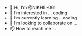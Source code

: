 - 👋 Hi, I’m @NIKHIL-061
- 👀 I’m interested in ... coding 
- 🌱 I’m currently learning ...coding
- 💞️ I’m looking to collaborate on ...
- 📫 How to reach me ...

<!---
NIKHIL-061/NIKHIL-061 is a ✨ special ✨ repository because its `README.md` (this file) appears on your GitHub profile.
You can click the Preview link to take a look at your changes.
--->
